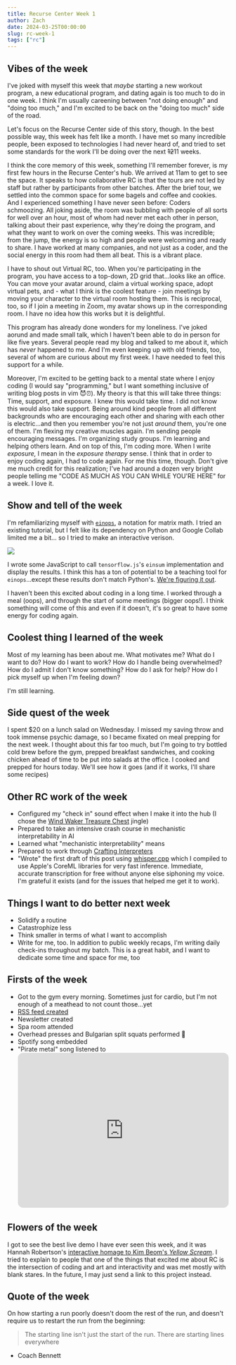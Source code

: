 ```yaml
---
title: Recurse Center Week 1
author: Zach
date: 2024-03-25T00:00:00
slug: rc-week-1
tags: ["rc"]
---
```



## Vibes of the week

I've joked with myself this week that _maybe_ starting a new workout program, a new educational program, and dating again is too much to do in one week. I think I'm usually careening between "not doing enough" and "doing too much," and I'm excited to be back on the "doing too much" side of the road.

Let's focus on the Recurse Center side of this story, though. In the best possible way, this week has felt like a month. I have met so many incredible people, been exposed to technologies I had never heard of, and tried to set some standards for the work I'll be doing over the next ~~12~~11 weeks.

I think the core memory of this week, something I'll remember forever, is my first few hours in the Recurse Center's hub. We arrived at 11am to get to see the space. It speaks to how collaborative RC is that the tours are not led by staff but rather by participants from other batches. After the brief tour, we settled into the common space for some bagels and coffee and cookies. And I experienced something I have never seen before: Coders schmoozing. All joking aside, the room was bubbling with people of all sorts for well over an hour, most of whom had never met each other in person, talking about their past experience, why they're doing the program, and what they want to work on over the coming weeks. This was incredible; from the jump, the energy is so high and people were welcoming and ready to share. I have worked at many companies, and not just as a coder, and the social energy in this room had them all beat. This is a vibrant place.

I have to shout out Virtual RC, too. When you're participating in the program, you have access to a top-down, 2D grid that...looks like an office. You can move your avatar around, claim a virtual working space, adopt virtual pets, and - what I think is the coolest feature - join meetings by moving your character to the virtual room hosting them. This is reciprocal, too, so if I join a meeting in Zoom, my avatar shows up in the corresponding room. I have no idea how this works but it is delightful.

This program has already done wonders for my loneliness. I've joked aorund and made small talk, which I haven't been able to do in person for like five years. Several people read my blog and talked to me about it, which has _never_ happened to me. And I'm even keeping up with old friends, too, several of whom are curious about my first week. I have needed to feel this support for a while.

Moreover, I'm excited to be getting back to a mental state where I enjoy coding (I would say "programming," but I want something inclusive of writing blog posts in vim 😈⏰). My theory is that this will take three things: Time, support, and exposure. I knew this would take time. I did not know this would also take support. Being around kind people from all different backgrounds who are encouraging each other and sharing with each other is electric...and then you remember you're not just _around_ them, you're one of them. I'm flexing my creative muscles again. I'm sending people encouraging messages. I'm organizing study groups. I'm learning and helping others learn. And on top of this, I'm coding more. When I write _exposure,_ I mean in the _exposure therapy_ sense. I think that in order to enjoy coding again, I had to code again. For me this time, though. Don't give me much credit for this realization; I've had around a dozen very bright people telling me "CODE AS MUCH AS YOU CAN WHILE YOU'RE HERE" for a week. I love it.

## Show and tell of the week

I'm refamiliarizing myself with [`einops`](http://einops.rocks/), a notation for matrix math. I tried an existing tutorial, but I felt like its dependency on Python and Google Collab limited me a bit... so I tried to make an interactive verison.

![](/post/rc-week1/einops.gif)

I wrote some JavaScript to call `tensorflow.js`'s `einsum` implementation and display the results. I think this has a ton of potential to be a teaching tool for `einops`...except these results don't match Python's. [We're figuring it out](https://github.com/tensorflow/tfjs/issues/8227).

I haven't been this excited about coding in a long time. I worked through a meal (oops), and through the start of some meetings (bigger oops!). I think something will come of this and even if it doesn't, it's so great to have some energy for coding again.

## Coolest thing I learned of the week

Most of my learning has been about me. What motivates me? What do I want to do? How do I want to work? How do I handle being overwhelmed? How do I admit I don't know something? How do I ask for help? How do I pick myself up when I'm feeling down?

I'm still learning.

## Side quest of the week

I spent $20 on a lunch salad on Wednesday. I missed my saving throw and took immense psychic damage, so I became fixated on meal prepping for the next week. I thought about this far too much, but I'm going to try bottled cold brew before the gym, prepped breakfast sandwiches, and cooking chicken ahead of time to be put into salads at the office. I cooked and prepped for hours today. We'll see how it goes (and if it works, I'll share some recipes)

## Other RC work of the week
- Configured my "check in" sound effect when I make it into the hub (I chose the [Wind Waker Treasure Chest](https://www.youtube.com/watch?v=7A0ida_hYxI) jingle)
- Prepared to take an intensive crash course in mechanistic interpretability in AI
- Learned what "mechanistic interpretability" means
- Prepared to work through [Crafting Interpreters](https://craftinginterpreters.com/)
- "Wrote" the first draft of this post using [whisper.cpp](https://github.com/ggerganov/whisper.cpp) which I compiled to use Apple's CoreML libraries for very fast inference. Immediate, accurate transcription for free without anyone else siphoning my voice. I'm grateful it exists (and for the issues that helped me get it to work).

## Things I want to do better next week
- Solidify a routine
- Catastrophize less
- Think smaller in terms of what I want to accomplish
- Write for me, too. In addition to public weekly recaps, I'm writing daily check-ins throughout my batch. This is a great habit, and I want to dedicate some time and space for me, too

## Firsts of the week
- Got to the gym every morning. Sometimes just for cardio, but I'm not enough of a meathead to not count those...yet
- [RSS feed created](https://github.com/zachlipp/lippingoff/commit/dcf19c0da24833229437e8dd26e517cce8c998ce)
- Newsletter created
- Spa room attended
- Overhead presses and Bulgarian split squats performed 🍑
- Spotify song embedded
- "Pirate metal" song listened to <iframe style="border-radius:12px" src="https://open.spotify.com/embed/track/65AqLyzascFDIQ055nr2dj?utm_source=generator" width="100%" height="352" frameBorder="0" allowfullscreen="" allow="autoplay; clipboard-write; encrypted-media; fullscreen; picture-in-picture" loading="lazy"></iframe>

## Flowers of the week
I got to see the best live demo I have ever seen this week, and it was Hannah Robertson's [interactive homage to Kim Beom's _Yellow Scream_](https://hannahilea.com/projects/yellow-scream/). I tried to explain to people that one of the things that excited me about RC is the intersection of coding and art and interactivity and was met mostly with blank stares. In the future, I may just send a link to this project instead.

## Quote of the week
On how starting a run poorly doesn't doom the rest of the run, and doesn't require us to restart the run from the beginning:
> The starting line isn't just the start of the run. There are starting lines everywhere
- Coach Bennett
